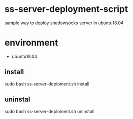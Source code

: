 # ss-server-deployment-script
sample way to deploy shadowsocks server in ubuntu18.04
# environment
- ubuntu18.04
## install
sudo bash ss-server-deploment.sh install
## uninstal
sudo bash ss-server-deploment.sh uninstall
